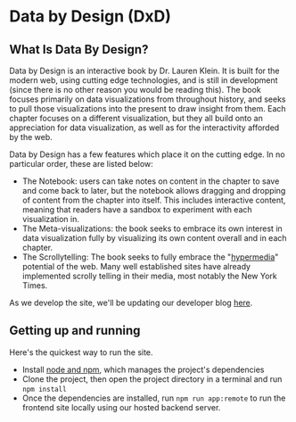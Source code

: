 # Data by Design (DxD)


## What Is Data By Design?

Data by Design is an interactive book by Dr. Lauren Klein. It is built for the modern web, using cutting edge technologies, and is still in development (since there is no other reason you would be reading this). The book focuses primarily on data visualizations from throughout history, and seeks to pull those visualizations into the present to draw insight from them. Each chapter focuses on a different visualization, but they all build onto an appreciation for data visualization, as well as for the interactivity afforded by the web.

Data by Design has a few features which place it on the cutting edge. In no particular order, these are listed below:

*   The Notebook: users can take notes on content in the chapter to save and come back to later, but the notebook allows dragging and dropping of content from the chapter into itself. This includes interactive content, meaning that readers have a sandbox to experiment with each visualization in.
*   The Meta-visualizations: the book seeks to embrace its own interest in data visualization fully by visualizing its own content overall and in each chapter.
*   The Scrollytelling: The book seeks to fully embrace the "[hypermedia](http://www.newmediareader.com/book_samples/nmr-21-nelson.pdf)" potential of the web. Many well established sites have already implemented scrolly telling in their media, most notably the New York Times.

As we develop the site, we'll be updating our developer blog [here](https://dhlab.lmc.gatech.edu/blog/).

## Getting up and running
Here's the quickest way to run the site.
* Install [node and npm](https://docs.npmjs.com/downloading-and-installing-node-js-and-npm), which manages the project's dependencies
* Clone the project, then open the project directory in a terminal and run `npm install`
* Once the dependencies are installed, run `npm run app:remote` to run the frontend site locally using our hosted backend server.
